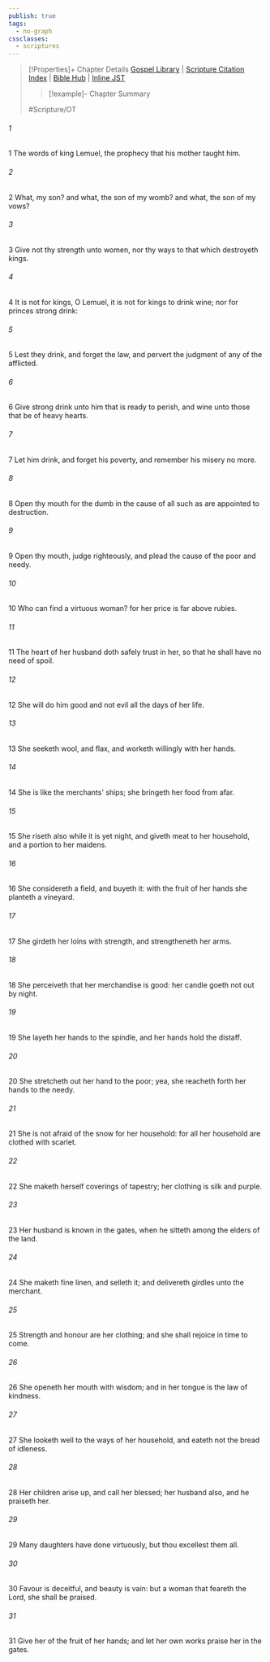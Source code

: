 ```yaml
---
publish: true
tags:
  - no-graph
cssclasses:
  - scriptures
---
```

>[!Properties]+ Chapter Details
>[Gospel Library](https://churchofjesuschrist.org/study/scriptures/ot/prov/31?lang=eng)    |    [Scripture Citation Index](https://scriptures.byu.edu/#0781f::c0781f)    |    [Bible Hub](https://biblehub.com/proverbs/31.htm)    |    [Inline JST](https://scripturetoolbox.com/html/ic/Proverbs/31.html)
>>[!example]- Chapter Summary
>> 
> 
>
>#Scripture/OT
###### 1
1 The words of king Lemuel, the prophecy that his mother taught him.
###### 2
2 What, my son? and what, the son of my womb? and what, the son of my vows?
###### 3
3 Give not thy strength unto women, nor thy ways to that which destroyeth kings.
###### 4
4 It is not for kings, O Lemuel, it is not for kings to drink wine; nor for princes strong drink:
###### 5
5 Lest they drink, and forget the law, and pervert the judgment of any of the afflicted.
###### 6
6 Give strong drink unto him that is ready to perish, and wine unto those that be of heavy hearts.
###### 7
7 Let him drink, and forget his poverty, and remember his misery no more.
###### 8
8 Open thy mouth for the dumb in the cause of all such as are appointed to destruction.
###### 9
9 Open thy mouth, judge righteously, and plead the cause of the poor and needy.
###### 10
10 Who can find a virtuous woman? for her price is far above rubies.
###### 11
11 The heart of her husband doth safely trust in her, so that he shall have no need of spoil.
###### 12
12 She will do him good and not evil all the days of her life.
###### 13
13 She seeketh wool, and flax, and worketh willingly with her hands.
###### 14
14 She is like the merchants' ships; she bringeth her food from afar.
###### 15
15 She riseth also while it is yet night, and giveth meat to her household, and a portion to her maidens.
###### 16
16 She considereth a field, and buyeth it: with the fruit of her hands she planteth a vineyard.
###### 17
17 She girdeth her loins with strength, and strengtheneth her arms.
###### 18
18 She perceiveth that her merchandise is good: her candle goeth not out by night.
###### 19
19 She layeth her hands to the spindle, and her hands hold the distaff.
###### 20
20 She stretcheth out her hand to the poor; yea, she reacheth forth her hands to the needy.
###### 21
21 She is not afraid of the snow for her household: for all her household are clothed with scarlet.
###### 22
22 She maketh herself coverings of tapestry; her clothing is silk and purple.
###### 23
23 Her husband is known in the gates, when he sitteth among the elders of the land.
###### 24
24 She maketh fine linen, and selleth it; and delivereth girdles unto the merchant.
###### 25
25 Strength and honour are her clothing; and she shall rejoice in time to come.
###### 26
26 She openeth her mouth with wisdom; and in her tongue is the law of kindness.
###### 27
27 She looketh well to the ways of her household, and eateth not the bread of idleness.
###### 28
28 Her children arise up, and call her blessed; her husband also, and he praiseth her.
###### 29
29 Many daughters have done virtuously, but thou excellest them all.
###### 30
30 Favour is deceitful, and beauty is vain: but a woman that feareth the Lord, she shall be praised.
###### 31
31 Give her of the fruit of her hands; and let her own works praise her in the gates.
